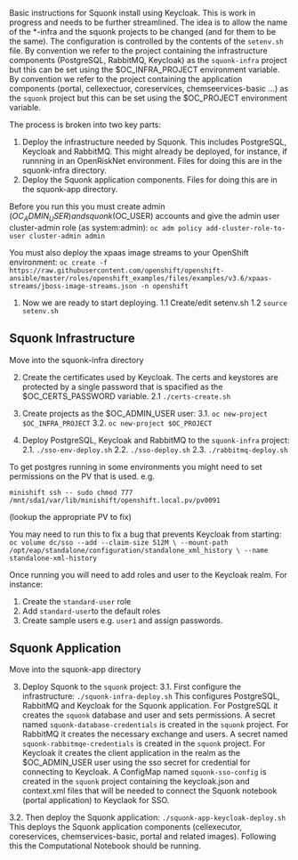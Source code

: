 Basic instructions for Squonk install using Keycloak.
This is work in progress and needs to be further streamlined.
The idea is to allow the name of the *-infra and the squonk projects to be changed (and for them to be the same). 
The configuration is controlled by the contents of
the `setenv.sh` file.
By convention we refer to the project containing the infrastructure components (PostgreSQL, RabbitMQ, Keycloak) as the 
`squonk-infra` project but this can be set using the $OC_INFRA_PROJECT environment variable.
By convention we refer to the project containing the application components (portal, cellexectuor, coreservices, chemseervices-basic ...)
as the `squonk` project but this can be set using the $OC_PROJECT environment variable.
 
The process is broken into two key parts:
1. Deploy the infrastructure needed by Squonk. This includes PostgreSQL, Keycloak and RabbitMQ. This might already be deployed, 
for instance, if runnning in an OpenRiskNet environment. Files for doing this are in the squonk-infra directory.
2. Deploy the Squonk application components. Files for doing this are in the squonk-app directory.

Before you run this you must create admin ($OC_ADMIN_USER) and squonk ($OC_USER) accounts
and give the admin user cluster-admin role (as system:admin):
`oc adm policy add-cluster-role-to-user cluster-admin admin`

You must also deploy the xpaas image streams to your OpenShift environment:
`oc create -f https://raw.githubusercontent.com/openshift/openshift-ansible/master/roles/openshift_examples/files/examples/v3.6/xpaas-streams/jboss-image-streams.json -n openshift`

1. Now we are ready to start deploying.
1.1 Create/edit setenv.sh
1.2 `source setenv.sh`

## Squonk Infrastructure

Move into the squonk-infra directory

2. Create the certificates used by Keycloak.
The certs and keystores are protected by a single password that is spacified as the $OC_CERTS_PASSWORD variable.
2.1 `./certs-create.sh`

3. Create projects as the $OC_ADMIN_USER user:
3.1. `oc new-project $OC_INFRA_PROJECT`
3.2. `oc new-project $OC_PROJECT`

2. Deploy PostgreSQL, Keycloak and RabbitMQ to the `squonk-infra` project:
2.1. `./sso-env-deploy.sh`
2.2. `./sso-deploy.sh`
2.3. `./rabbitmq-deploy.sh`

To get postgres running in some environments you might need to set permissions on the PV that is used. e.g.
```
minishift ssh -- sudo chmod 777 /mnt/sda1/var/lib/minishift/openshift.local.pv/pv0091
```
(lookup the appropriate PV to fix)

You may need to run this to fix a bug that prevents Keycloak from starting:
`oc volume dc/sso --add --claim-size 512M \
    --mount-path /opt/eap/standalone/configuration/standalone_xml_history \
    --name standalone-xml-history`
    
Once running you will need to add roles and user to the Keycloak realm.
For instance:
1. Create the `standard-user` role
1. Add `standard-user`to the default roles
1. Create sample users e.g. `user1` and assign passwords.

## Squonk Application

Move into the squonk-app directory

3. Deploy Squonk to the `squonk` project:
3.1. First configure the infrastructure: `./squonk-infra-deploy.sh`
This configures PostgreSQL, RabbitMQ and Keycloak for the Squonk application.
For PostgreSQL it creates the `squonk` database and user and sets permissions. A secret named `squonk-database-credentials` is created in the `squonk` project.
For RabbitMQ it creates the necessary exchange and users. A secret named `squonk-rabbitmqe-credentials` is created in the `squonk` project.
For Keycloak it creates the client application in the realm as the $OC_ADMIN_USER user using the sso secret for credential for connecting to Keycloak.
A ConfigMap named `squonk-sso-config` is created in the `squonk` project containing the keycloak.json and context.xml files that will be needed
to connect the Squonk notebook (portal application) to Keyclaok for SSO.

3.2. Then deploy the Squonk application: `./squonk-app-keycloak-deploy.sh`
This deploys the Squonk application components (cellexecutor, coreservices, chemservices-basic, portal and related images).
Following this the Computational Notebook should be running.


